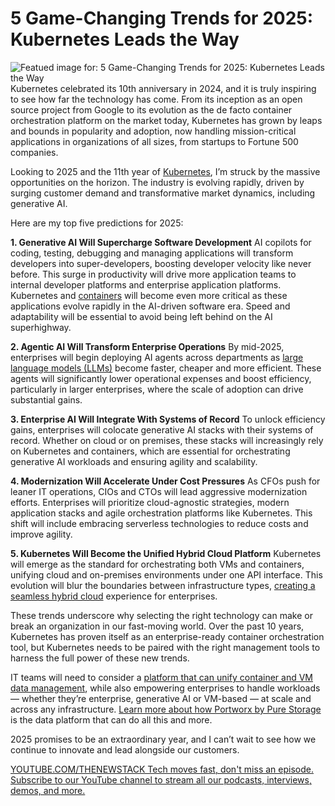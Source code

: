 # 5 Game-Changing Trends for 2025: Kubernetes Leads the Way
![Featued image for: 5 Game-Changing Trends for 2025: Kubernetes Leads the Way](https://cdn.thenewstack.io/media/2025/01/4572f4a9-lightbulb-1024x576.jpg)
Kubernetes celebrated its 10th anniversary in 2024, and it is truly inspiring to see how far the technology has come. From its inception as an open source project from Google to its evolution as the de facto container orchestration platform on the market today, Kubernetes has grown by leaps and bounds in popularity and adoption, now handling mission-critical applications in organizations of all sizes, from startups to Fortune 500 companies.

Looking to 2025 and the 11th year of [Kubernetes](https://thenewstack.io/kubernetes/), I’m struck by the massive opportunities on the horizon. The industry is evolving rapidly, driven by surging customer demand and transformative market dynamics, including generative AI.

Here are my top five predictions for 2025:

**1. Generative AI Will Supercharge Software Development**
AI copilots for coding, testing, debugging and managing applications will transform developers into super-developers, boosting developer velocity like never before. This surge in productivity will drive more application teams to internal developer platforms and enterprise application platforms. Kubernetes and [containers](https://thenewstack.io/containers/) will become even more critical as these applications evolve rapidly in the AI-driven software era. Speed and adaptability will be essential to avoid being left behind on the AI superhighway.

**2. Agentic AI Will Transform Enterprise Operations**
By mid-2025, enterprises will begin deploying AI agents across departments as [large language models (LLMs)](https://roadmap.sh/guides/introduction-to-llms) become faster, cheaper and more efficient. These agents will significantly lower operational expenses and boost efficiency, particularly in larger enterprises, where the scale of adoption can drive substantial gains.

**3. Enterprise AI Will Integrate With Systems of Record**
To unlock efficiency gains, enterprises will colocate generative AI stacks with their systems of record. Whether on cloud or on premises, these stacks will increasingly rely on Kubernetes and containers, which are essential for orchestrating generative AI workloads and ensuring agility and scalability.

**4. Modernization Will Accelerate Under Cost Pressures**
As CFOs push for leaner IT operations, CIOs and CTOs will lead aggressive modernization efforts. Enterprises will prioritize cloud-agnostic strategies, modern application stacks and agile orchestration platforms like Kubernetes. This shift will include embracing serverless technologies to reduce costs and improve agility.

**5. Kubernetes Will Become the Unified Hybrid Cloud Platform**
Kubernetes will emerge as the standard for orchestrating both VMs and containers, unifying cloud and on-premises environments under one API interface. This evolution will blur the boundaries between infrastructure types, [creating a seamless hybrid cloud](https://thenewstack.io/architectural-considerations-for-creating-cloud-native-applications/) experience for enterprises.

These trends underscore why selecting the right technology can make or break an organization in our fast-moving world. Over the past 10 years, Kubernetes has proven itself as an enterprise-ready container orchestration tool, but Kubernetes needs to be paired with the right management tools to harness the full power of these new trends.

IT teams will need to consider a [platform that can unify container and VM data management](https://thenewstack.io/platform-engineering-overcoming-data-management-challenges/), while also empowering enterprises to handle workloads — whether they’re enterprise, generative AI or VM-based — at scale and across any infrastructure. [Learn more about how Portworx by Pure Storage](https://portworx.com/) is the data platform that can do all this and more.

2025 promises to be an extraordinary year, and I can’t wait to see how we continue to innovate and lead alongside our customers.

[
YOUTUBE.COM/THENEWSTACK
Tech moves fast, don't miss an episode. Subscribe to our YouTube
channel to stream all our podcasts, interviews, demos, and more.
](https://youtube.com/thenewstack?sub_confirmation=1)